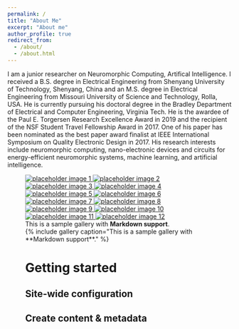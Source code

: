 ```yaml
---
permalink: /
title: "About Me"
excerpt: "About me"
author_profile: true
redirect_from: 
  - /about/
  - /about.html
---
```




I am a junior researcher on Neuromorphic Computing, Artifical Intelligence. I received a B.S. degree in Electrical Engineering from Shenyang University of Technology, Shenyang, China and an M.S. degree in Electrical Engineering from Missouri University of Science and Technology, Rolla, USA. He is currently pursuing his doctoral degree in the Bradley Department of Electrical and Computer Engineering, Virginia Tech. He is the awardee of the Paul E. Torgersen Research Excellence Award in 2019 and the recipient of the NSF Student Travel Fellowship Award in 2017. One of his paper has been nominated as the best paper award finalist at IEEE International Symposium on Quality Electronic Design in 2017. His research interests include neuromorphic computing, nano-electronic devices and circuits for energy-efficient neuromorphic systems, machine learning, and artificial intelligence.

 
<figure class="third ">
  
    
  <a href="/minimal-mistakes/assets/images/unsplash-gallery-image-1.jpg" title="Image 1 title caption">
    <img src="/minimal-mistakes/assets/images/unsplash-gallery-image-1-th.jpg" alt="placeholder image 1" />
  </a>



  <a href="/minimal-mistakes/assets/images/unsplash-gallery-image-2.jpg" title="Image 2 title caption">
    <img src="/minimal-mistakes/assets/images/unsplash-gallery-image-2-th.jpg" alt="placeholder image 2" />
  </a>



  <a href="/minimal-mistakes/assets/images/unsplash-gallery-image-3.jpg" title="Image 3 title caption">
    <img src="/minimal-mistakes/assets/images/unsplash-gallery-image-3-th.jpg" alt="placeholder image 3" />
  </a>



  <a href="/minimal-mistakes/assets/images/unsplash-gallery-image-1.jpg" title="Image 4 title caption">
    <img src="/minimal-mistakes/assets/images/unsplash-gallery-image-1-th.jpg" alt="placeholder image 4" />
  </a>



  <a href="/minimal-mistakes/assets/images/unsplash-gallery-image-2.jpg" title="Image 5 title caption">
    <img src="/minimal-mistakes/assets/images/unsplash-gallery-image-2-th.jpg" alt="placeholder image 5" />
  </a>



  <a href="/minimal-mistakes/assets/images/unsplash-gallery-image-3.jpg" title="Image 6 title caption">
    <img src="/minimal-mistakes/assets/images/unsplash-gallery-image-3-th.jpg" alt="placeholder image 6" />
  </a>



  <a href="/minimal-mistakes/assets/images/unsplash-gallery-image-1.jpg" title="Image 7 title caption">
    <img src="/minimal-mistakes/assets/images/unsplash-gallery-image-1-th.jpg" alt="placeholder image 7" />
  </a>



  <a href="/minimal-mistakes/assets/images/unsplash-gallery-image-2.jpg" title="Image 8 title caption">
    <img src="/minimal-mistakes/assets/images/unsplash-gallery-image-2-th.jpg" alt="placeholder image 8" />
  </a>



  <a href="/minimal-mistakes/assets/images/unsplash-gallery-image-3.jpg" title="Image 9 title caption">
    <img src="/minimal-mistakes/assets/images/unsplash-gallery-image-3-th.jpg" alt="placeholder image 9" />
  </a>



  <a href="/minimal-mistakes/assets/images/unsplash-gallery-image-1.jpg" title="Image 10 title caption">
    <img src="/minimal-mistakes/assets/images/unsplash-gallery-image-1-th.jpg" alt="placeholder image 10" />
  </a>



  <a href="/photo/2019-P05739.jpg" title="Image 11 title caption">
    <img src="/photo/2019-P05739.jpg" alt="placeholder image 11" />
  </a>



  <a href="/minimal-mistakes/assets/images/unsplash-gallery-image-3.jpg" title="Image 12 title caption">
    <img src="/minimal-mistakes/assets/images/unsplash-gallery-image-3-th.jpg" alt="placeholder image 12" />
  </a>
  
   <figcaption>This is a sample gallery with <strong>Markdown support</strong>. </figcaption>
{% include gallery caption="This is a sample gallery with **Markdown support**." %}

Getting started
======


Site-wide configuration
------
 

Create content & metadata
------


